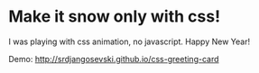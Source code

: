 # Make it snow only with css!
I was playing with css animation, no javascript. Happy New Year!

Demo: http://srdjangosevski.github.io/css-greeting-card
